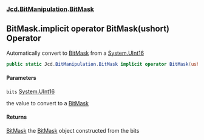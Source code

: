 ### [Jcd.BitManipulation](Jcd.BitManipulation.md 'Jcd.BitManipulation').[BitMask](Jcd.BitManipulation.BitMask.md 'Jcd.BitManipulation.BitMask')

## BitMask.implicit operator BitMask(ushort) Operator

Automatically convert to [BitMask](Jcd.BitManipulation.BitMask.md 'Jcd.BitManipulation.BitMask') from
a [System.UInt16](https://docs.microsoft.com/en-us/dotnet/api/System.UInt16 'System.UInt16')

```csharp
public static Jcd.BitManipulation.BitMask implicit operator BitMask(ushort bits);
```

#### Parameters

<a name='Jcd.BitManipulation.BitMask.op_ImplicitJcd.BitManipulation.BitMask(ushort).bits'></a>

`bits` [System.UInt16](https://docs.microsoft.com/en-us/dotnet/api/System.UInt16 'System.UInt16')

the value to convert to a [BitMask](Jcd.BitManipulation.BitMask.md 'Jcd.BitManipulation.BitMask')

#### Returns

[BitMask](Jcd.BitManipulation.BitMask.md 'Jcd.BitManipulation.BitMask')
the [BitMask](Jcd.BitManipulation.BitMask.md 'Jcd.BitManipulation.BitMask') object constructed from the bits